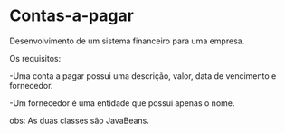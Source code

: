 # Contas-a-pagar

Desenvolvimento de um sistema financeiro para uma empresa.

Os requisitos:

-Uma conta a pagar possui uma descrição, valor, data de vencimento e fornecedor.

-Um fornecedor é uma entidade que possui apenas o nome.

obs: As duas classes são JavaBeans.






